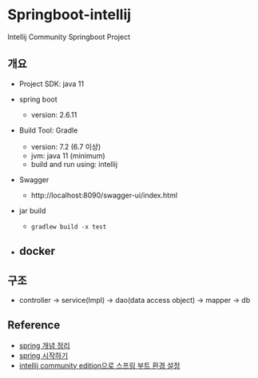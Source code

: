 # Springboot-intellij

Intellij Community Springboot Project

## 개요
- Project SDK: java 11

- spring boot
    - version: 2.6.11

- Build Tool: Gradle
    - version: 7.2 (6.7 이상)
    - jvm: java 11 (minimum)
    - build and run using: intellij
    
- Swagger
    - http://localhost:8090/swagger-ui/index.html
    
- jar build
    - ```gradlew build -x test```

- docker
    - 

## 구조
- controller -> service(Impl) -> dao(data access object) -> mapper -> db


## Reference
- [spring 개념 정리](https://melonicedlatte.com/2021/07/11/174700.html)
- [spring 시작하기](https://velog.io/@savernet/Intellij-%EB%A1%9C-Spring-boot-%EA%B0%9C%EB%B0%9C%ED%95%98%EA%B8%B0)
- [intellij community edition으로 스프링 부트 환경 설정](https://goodteacher.tistory.com/342)
 
